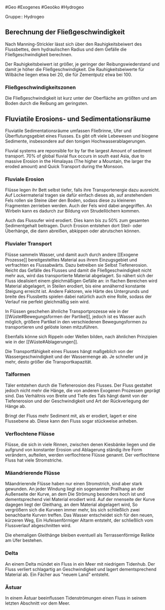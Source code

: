 #Geo #Exogenes #Geoöko #Hydrogeo 

Gruppe:: Hydrogeo

## Berechnung der Fließgeschwindigkeit

Nach Manning-Strickler lässt sich über den Rauhigkeitsbeiwert des Flussbettes, dem hydraulischen Radius und dem Gefälle die Fließgeschwindigkeit berechnen.

Der Rauhigkeitsbeiwert ist größer, je geringer der Reibungswiederstand und damit je höher die Fließgeschwindigkeit. Die Rauhigkeitsbeiwerte für Wilbäche liegen etwa bei 20, die für Zementputz etwa bei 100.

### Fließgeschwindigkeitszonen

Die Fließgeschwindigkeit ist kurz unter der Oberfläche am größten und am Boden durch die Reibung am geringsten.

## Fluviatile Erosions- und Sedimentationsräume

Fluviatile Sedimentationsräume umfassen Fließrinne, Ufer und Überflutungsgebiet eines Flusses. Es gibt oft viele Lebewesen und biogene Sedimente, insbesondere auf den tonigen Hochwasserablagerungen.

Fluvial systems are reponsible for by far the largest Amount of sediment transport. 70% of global fluvial flux occurs in south east Asia, due to massive Erosion in the Himalayas (The higher a Mountain, the larger the eroded amount) and Quick Transport during the Monsoon.

### Fluviale Erosion

Flüsse legen ihr Bett selbst tiefer, falls ihre Transportenergie dazu ausreicht.
Auf Lockermaterial tragen sie dafür einfach dieses ab, auf anstehendem Fels rollen sie Steine über den Boden, sodass diese zu kleineren Fragmenten zerrieben werden. Auch der Fels wird dabei angegriffen. An Wirbeln kann es dadurch zur Bildung von Strudellöchern kommen.

Auch das Flussufer wird erodiert. Dies kann bis zu 50% zum gesamten Sedimentgehalt beitragen. Durch Erosion entstehen dort Steil- oder Überhänge, die dann abreißen, abkippen oder abrutschen können. 

### Fluvialer Transport

Flüsse sammeln Wasser, und damit auch durch andere [[Exogene Prozesse]] bereitgestelltes Material aus ihrem Einzugsgebiet und verfrachten es Flussabwärts. Dazu betreiben sie Selbst Tiefenerosion. Reicht das Gefälle des Flusses und damit die Fließgeschwindigkeit nicht mehr aus, wird das transportierte Material abgelagert. So nähert sich der Fluss idealisiert einem gleichmäßigen Gefälle an: in flachen Bereichen wird Material abgelagert, in Steilen erodiert, bis eine annähernd konstante Steigung erreicht ist. Andere Faktoren, wie Härte des Untergrunds und breite des Flussbetts spielen dabei natürlich auch eine Rolle, sodass der Verlauf nie perfekt gleichmäßig sein wird.

In Flüssen geschehen ähnliche Transportprozesse wie in der [[Wüste#Bewegungsformen der Partikel]], jedoch ist es Wasser auch möglich, größere Partikel in den verschiedenen Bewegungsformen zu transportieren und gelöste Ionen mitzuführen.

Ebenfalls könne sich Rippeln oder Wellen bilden, nach ähnlichen Prinzipien wie in der [[Wüste#Ablagerungen]].

Die Transportfähigkeit eines Flusses hängt maßgeblich von der Wassergeschwindigkeit und der Wassermenge ab. Je schneller und je mehr, desto größer die Transportkapazität.

### Talformen

Täler entstehen durch die Tiefenerosion des Flusses. Der Fluss gestaltet jedoch nicht mehr die Hänge, die von anderen Exogenen Prozessen geprägt sind. Das Verhältnis von Breite und Tiefe des Tals hängt damit von der Tiefenerosion und der Geschwindigkeit und Art der Rückverlegung der Hänge ab.

Bringt der Fluss mehr Sediment mit, als er erodiert, lagert er eine Flussebene ab. Diese kann den Fluss sogar stückweise anheben. 

### Verflochtene Flüsse

Flüsse, die sich in viele Rinnen, zwischen denen Kiesbänke liegen und die aufgrund von konstanter Erosion und Ablagerung ständig ihre Form verändern, aufteilen, werden verflochtene Flüsse genannt. Der verflochtene Fluss hat viele Stromstriche.

### Mäandrierende Flüsse

Mäandrierende Flüsse haben nur einen Stromstrich, sind aber stark gewunden. An jeder Windung liegt ein sogenannter Prallhang an der Außenseite der Kurve, an dem Die Strömung besonders hoch ist und dementsprechend viel Material erodiert wird. Auf der nnenseite der Kurve dagegen liegt der Gleithang, an dem Material abgelagert wird, So vergrößern sich die Kurveen immer mehr, bis sich schließlich zwei benachbarte Kurven treffen. Das Wasser entscheidet sich für den neuen, kürzeren Weg, Ein Hufeisenförmiger Altarm entsteht, der schließlich vom Flussverlauf abgeschnitten wird.

Die ehemaligen Gleithänge bleiben eventuell als Terrassenförmige Relikte am Ufer bestehen.

### Delta

An einem Delta mündet ein Fluss in ein Meer mit niedrigem Tidenhub. Der Fluss verliert schlagartig an Geschwindigkeit und lagert dementsprechend Material ab. Ein Fächer aus "neuem Land" entsteht.

### Ästuar

In einem Ästuar beeinflussen Tidenströmungen einen Fluss in seinem letzten Abschnitt vor dem Meer.

